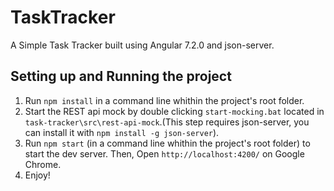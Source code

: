 # TaskTracker

A Simple Task Tracker built using Angular 7.2.0 and json-server.

## Setting up and Running the project

1) Run `npm install` in a command line whithin the project's root folder.
2) Start the REST api mock by double clicking `start-mocking.bat` located in `task-tracker\src\rest-api-mock`.(This step requires json-server, you can install it with `npm install -g json-server`).
3) Run `npm start` (in a command line whithin the project's root folder) to start the dev server. Then, Open `http://localhost:4200/` on Google Chrome.
4) Enjoy!
